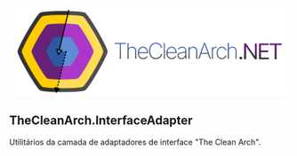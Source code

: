![The Clean Arch for .NET](https://raw.githubusercontent.com/Hibex-Solutions/TheCleanArch/main/docs/images/TheCleanArchBannerSmall.png)

## TheCleanArch.InterfaceAdapter

Utilitários da camada de adaptadores de interface "The Clean Arch".

